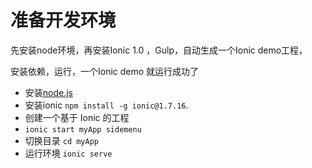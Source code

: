 # 准备开发环境

先安装node环境，再安装Ionic 1.0 ，Gulp，自动生成一个Ionic demo工程，

安装依赖，运行，一个Ionic demo 就运行成功了

* 安装[node.js](https://nodejs.org/en/)
* 安装ionic `npm install -g ionic@1.7.16`.
* 创建一个基于 Ionic 的工程
* `ionic start myApp sidemenu`
* 切换目录 `cd myApp`
* 运行环境 `ionic serve`